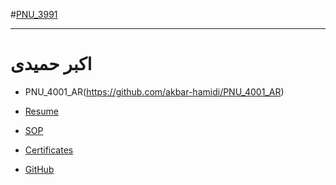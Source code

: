 #[PNU_3991](https://github.com/AliRazavi-edu/PNU_3991#TOC)
<div dir "rtl">

--------------

# اکبر حمیدی
- PNU_4001_AR(https://github.com/akbar-hamidi/PNU_4001_AR)
- [Resume](https://github.com/akbar-hamidi/PNU_4001_AR/blob/main/hamidi-akbar-rezomeh-master/) 
 
- [SOP](https://saharzeinivand.github.io/Sop/)
- [Certificates](https://saharzeinivand.github.io/Certificates/)
- [GitHub](https://github.com/saharzeinivand)


</div>
